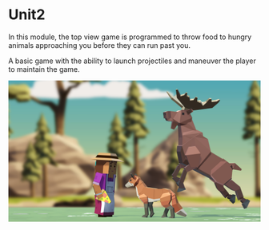 # Unit2
In this module, the top view game is programmed to throw food to hungry animals approaching you before they can run past you. 

A basic game with the ability to launch projectiles and maneuver the player to maintain the game.


![alt text](2.png "Описание будет тут")
